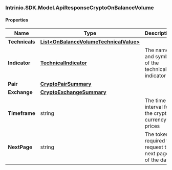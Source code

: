 [//]: # (CLASS:Intrinio.SDK.Model.ApiResponseCryptoOnBalanceVolume)

[//]: # (KIND:object)

### Intrinio.SDK.Model.ApiResponseCryptoOnBalanceVolume
#### Properties

[//]: # (START_DEFINITION)

Name | Type | Description
------------ | ------------- | -------------
**Technicals** | [**List&lt;OnBalanceVolumeTechnicalValue&gt;**](OnBalanceVolumeTechnicalValue.md) |  &nbsp;
**Indicator** | [**TechnicalIndicator**](TechnicalIndicator.md) | The name and symbol of the technical indicator &nbsp;
**Pair** | [**CryptoPairSummary**](CryptoPairSummary.md) |  &nbsp;
**Exchange** | [**CryptoExchangeSummary**](CryptoExchangeSummary.md) |  &nbsp;
**Timeframe** | string | The time interval for the crypto currency prices &nbsp;
**NextPage** | string | The token required to request the next page of the data &nbsp;

[//]: # (END_DEFINITION)


[//]: # (CONTAINED_CLASS:Intrinio.SDK.Model.OnBalanceVolumeTechnicalValue)


[//]: # (CONTAINED_CLASS:Intrinio.SDK.Model.TechnicalIndicator)


[//]: # (CONTAINED_CLASS:Intrinio.SDK.Model.CryptoPairSummary)


[//]: # (CONTAINED_CLASS:Intrinio.SDK.Model.CryptoExchangeSummary)



